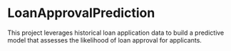 # LoanApprovalPrediction
This project leverages historical loan application data to build a predictive model that assesses the likelihood of loan approval for applicants.
